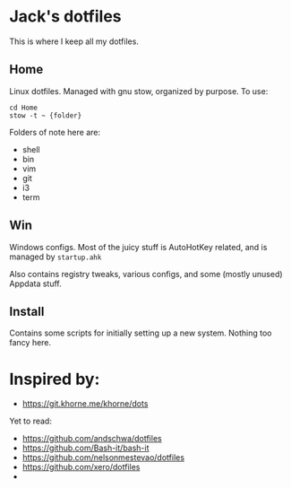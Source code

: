 # Jack's dotfiles
This is where I keep all my dotfiles.

## Home

Linux dotfiles. Managed with gnu stow, organized by purpose. To use:

```
cd Home
stow -t ~ {folder}
```

Folders of note here are:

- shell
- bin
- vim
- git
- i3
- term

## Win

Windows configs. Most of the juicy stuff is AutoHotKey related, and is managed by `startup.ahk`

Also contains registry tweaks, various configs, and some (mostly unused) Appdata stuff.

## Install

Contains some scripts for initially setting up a new system. Nothing too fancy here.

# Inspired by:
- https://git.khorne.me/khorne/dots

Yet to read:
- https://github.com/andschwa/dotfiles
- https://github.com/Bash-it/bash-it
- https://github.com/nelsonmestevao/dotfiles
- https://github.com/xero/dotfiles
-
